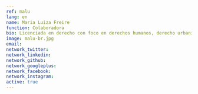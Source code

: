 ```yaml
---
ref: malu
lang: en
name: Maria Luiza Freire
function: Colaboradora
bio: Licenciada en derecho con foco en derechos humanos, derecho urbanístico y diversidad, cree que la inclusión social y el debate interdisciplinario son fundamentales para democratizar los espacios de incidencia y resiliencia en las ciudades.
image: malu-br.jpg
email:
network_twitter:
network_linkedin:
network_github:
network_googleplus:
network_facebook:
network_instagram:
active: true
---
```

